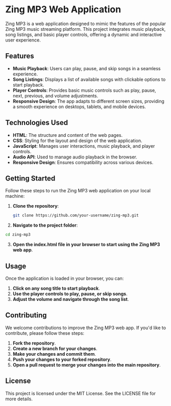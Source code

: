 # Zing MP3 Web Application

Zing MP3 is a web application designed to mimic the features of the popular Zing MP3 music streaming platform. This project integrates music playback, song listings, and basic player controls, offering a dynamic and interactive user experience.

## Features

- **Music Playback**: Users can play, pause, and skip songs in a seamless experience.
- **Song Listings**: Displays a list of available songs with clickable options to start playback.
- **Player Controls**: Provides basic music controls such as play, pause, next, previous, and volume adjustments.
- **Responsive Design**: The app adapts to different screen sizes, providing a smooth experience on desktops, tablets, and mobile devices.

## Technologies Used

- **HTML**: The structure and content of the web pages.
- **CSS**: Styling for the layout and design of the web application.
- **JavaScript**: Manages user interactions, music playback, and player controls.
- **Audio API**: Used to manage audio playback in the browser.
- **Responsive Design**: Ensures compatibility across various devices.

## Getting Started

Follow these steps to run the Zing MP3 web application on your local machine:

1. **Clone the repository**:
   ```bash
   git clone https://github.com/your-username/zing-mp3.git
   ```
   
2. **Navigate to the project folder**:
  ```bash 
  cd zing-mp3
  ```

3. **Open the index.html file in your browser to start using the Zing MP3 web app**.


## Usage
Once the application is loaded in your browser, you can:

1. **Click on any song title to start playback**.
2. **Use the player controls to play, pause, or skip songs**.
3. **Adjust the volume and navigate through the song list**.

## Contributing
We welcome contributions to improve the Zing MP3 web app. If you'd like to contribute, please follow these steps:

1. **Fork the repository**.
2. **Create a new branch for your changes**.
3. **Make your changes and commit them**.
4. **Push your changes to your forked repository**.
5. **Open a pull request to merge your changes into the main repository**.

## License
This project is licensed under the MIT License. See the LICENSE file for more details.
